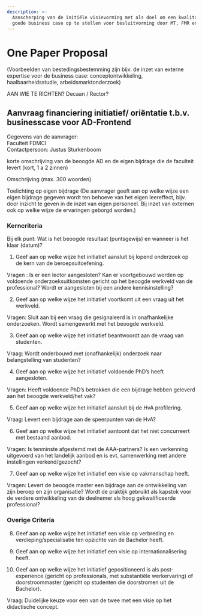 ```yaml
---
description: >-
  Aanscherping van de initiële visievorming met als doel om een kwalitatief
  goede business case op te stellen voor besluitvorming door MT, FMR en CvB.
---
```


# One Paper Proposal

\(Voorbeelden van bestedingsbestemming zijn bijv. de inzet van externe expertise voor de business case: conceptontwikkeling, haalbaarheidsstudie, arbeidsmarktonderzoek\)

AAN WIE TE RICHTEN? Decaan / Rector?

## Aanvraag financiering initiatief/ oriëntatie t.b.v. businesscase voor AD-Frontend

Gegevens van de aanvrager:  
Faculteit FDMCI  
Contactpersoon: Justus Sturkenboom

korte omschrijving van de beoogde AD en de eigen bijdrage die de faculteit levert \(kort, 1 a 2 zinnen\)

Omschrijving \(max. 300 woorden\)

Toelichting op eigen bijdrage \(De aanvrager geeft aan op welke wijze een eigen bijdrage gegeven wordt ten behoeve van het eigen leereffect, bijv. door inzicht te geven in de inzet van eigen personeel. Bij inzet van externen ook op welke wijze de ervaringen geborgd worden.\)

### Kerncriteria

Bij elk punt: Wat is het beoogde resultaat \(puntsgewijs\) en wanneer is het klaar \(datum\)?

1. Geef aan op welke wijze het initiatief aansluit bij lopend onderzoek op de kern van de beroepsuitoefening. 

Vragen : Is er een lector aangesloten? Kan er voortgebouwd worden op voldoende onderzoeksuitkomsten gericht op het beoogde werkveld van de professional? Wordt er aangesloten bij een andere kennisinstelling?

2. Geef aan op welke wijze het initiatief voortkomt uit een vraag uit het werkveld.

Vragen: Sluit aan bij een vraag die gesignaleerd is in onafhankelijke onderzoeken. Wordt samengewerkt met het beoogde werkveld.	

3. Geef aan op welke wijze het initiatief beantwoordt aan de vraag van studenten.

Vraag: Wordt onderbouwd met \(onafhankelijk\) onderzoek naar belangstelling van studenten?	

4. Geef aan op welke wijze het initiatief voldoende PhD’s heeft aangesloten.

Vragen: Heeft voldoende PhD’s betrokken die een bijdrage hebben geleverd aan het beoogde werkveld/het vak? 	

5. Geef aan op welke wijze het initiatief aansluit bij de HvA profilering.

Vraag: Levert een bijdrage aan de speerpunten van de HvA?	

6. Geef aan op welke wijze het initiatief aantoont dat het niet concurreert met bestaand aanbod.

Vragen: Is tenminste afgestemd met de AAA-partners? Is een verkenning uitgevoerd van het landelijk aanbod en is evt. samenwerking met andere instellingen verkend/gezocht?	

7. Geef aan op welke wijze het initiatief een visie op vakmanschap heeft.

Vragen: Levert de beoogde master een bijdrage aan de ontwikkeling van zijn beroep en zijn organisatie? Wordt de praktijk gebruikt als kapstok voor de verdere ontwikkeling van de deelnemer als hoog gekwalificeerde professional? 	

### Overige Criteria

8. Geef aan op welke wijze het initiatief een visie op verbreding en verdieping/specialisatie ten opzichte van de Bachelor heeft.

9. Geef aan op welke wijze het initiatief een visie op internationalisering heeft.

10. Geef aan op welke wijze het initiatief gepositioneerd is als post-experience \(gericht op professionals, met substantiële werkervaring\) of doorstroommaster \(gericht op studenten die doorstromen uit de Bachelor\).

Vraag: Duidelijke keuze voor een van de twee met een visie op het didactische concept.






